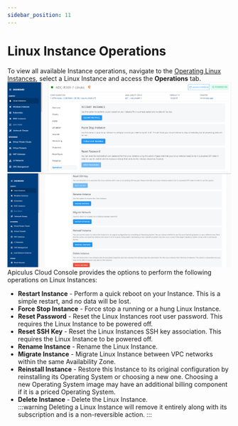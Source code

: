 ```yaml
---
sidebar_position: 11
---
```

# Linux Instance Operations

 To view all available Instance operations, navigate to the [Operating Linux Instances](AboutLinuxInstances.md), select a Linux Instance and access the **Operations** tab.
![Linux Instance Operations](img/Operations1.png)
![Linux Instance Operations](img/Operations2.png)
Apiculus Cloud Console provides the options to perform the following operations on Linux Instances:

- **Restart Instance** - Perform a quick reboot on your Instance. This is a simple restart, and no data will be lost.
- **Force Stop Instance** - Force stop a running or a hung Linux Instance.
- **Reset Password** - Reset the Linux Instances root user password. This requires the Linux Instance to be powered off.
- **Reset SSH Key** - Reset the Linux Instances SSH key association. This requires the Linux Instance to be powered off.
- **Rename Instance** - Rename the Linux Instance.
- **Migrate Instance** - Migrate Linux Instance between VPC networks within the same Availability Zone.
- **Reinstall Instance** - Restore this Instance to its original configuration by reinstalling its Operating System or choosing a new one. Choosing a new Operating System image may have an additional billing component if it is a priced Operating System.
- **Delete Instance** - Delete the Linux Instance.   
  :::warning
  Deleting a Linux Instance will remove it entirely along with its subscription and is a non-reversible action.
  :::



